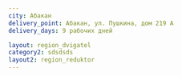 ```yaml
---
city: Абакан
delivery_point: Абакан, ул. Пушкина, дом 219 А
delivery_days: 9 рабочих дней

layout: region_dvigatel
category2: sdsdsds
layout2: region_reduktor
---
```

